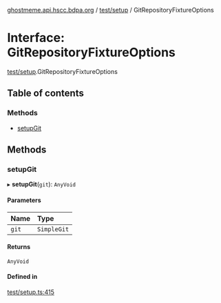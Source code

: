 [ghostmeme.api.hscc.bdpa.org](../README.md) / [test/setup](../modules/test_setup.md) / GitRepositoryFixtureOptions

# Interface: GitRepositoryFixtureOptions

[test/setup](../modules/test_setup.md).GitRepositoryFixtureOptions

## Table of contents

### Methods

- [setupGit](test_setup.GitRepositoryFixtureOptions.md#setupgit)

## Methods

### setupGit

▸ **setupGit**(`git`): `AnyVoid`

#### Parameters

| Name | Type |
| :------ | :------ |
| `git` | `SimpleGit` |

#### Returns

`AnyVoid`

#### Defined in

[test/setup.ts:415](https://github.com/nhscc/ghostmeme.api.hscc.bdpa.org/blob/86898e9/test/setup.ts#L415)
